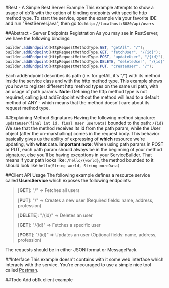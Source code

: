 #Rest - A Simple Rest Server Example
This example attempts to show a usage of ob1k with the option of binding endpoints with specific http method type.
To start the service, open the example via your favorite IDE and run "RestServer.java", then go to: `http://localhost:8080/api/users`

##Abstract - Server Endpoints Registration
As you may see in RestServer, we have the following bindings:

```java
builder.addEndpoint(HttpRequestMethodType.GET, "getAll", "/");
builder.addEndpoint(HttpRequestMethodType.GET, "fetchUser", "/{id}");
builder.addEndpoint(HttpRequestMethodType.POST, "updateUser", "/{id}");
builder.addEndpoint(HttpRequestMethodType.DELETE, "deleteUser", "/{id}");
builder.addEndpoint(HttpRequestMethodType.PUT, "createUser", "/");
```

Each addEndpoint describes its path (i.e. for getAll, it's "/") with its method inside the service class
and with the http method type. This example shows you how to register different http method types on the same uri
path, with an usage of path params.
**Note**: Defining the http method type is not required, calling just addEndpoint without the method will lead
to a default method of ANY - which means that the method doesn't care about its request method type.

##Explaining Method Signatures
Having the following method signature: `updateUser(final int id, final User userData)` bounded to the path: `/{id}`
We see that the method receives its id from the path param, while the User object (after the un-marshalling) comes in the request body.
This behavior basically gives us the ability of expressing of **which** resource we're updating, with **what** data.
**Important note**: When using path params in POST or PUT, each path param should always be in the beginning of your method signature, else you'll be having
exceptions in your ServiceBuilder. That means if your path looks like: `/hello/{world}`, the method bounded to it should look like `hello(String world, String moreData)`


##Client API Usage
The following example defines a resource service called **UsersService**
which exposes the following endpoints:

> [**GET**]: "/" => Fetches all users
> 
> [**PUT**]: "/" => Creates a new user (Required fields: name, address,
> profession)
> 
> [**DELETE**]: "/{id}" => Deletes an user
> 
> [**GET**]: "/{id}" => Fetches a specific user
> 
> [**POST**]: "/{id}" => Updates an user (Optional fields: name, address,
> profession)

The requests should be in either JSON format or MessagePack.

##Interface
This example doesn't contains with it some web interface which interacts with the service.
You're encouraged to use a simple nice tool called [Postman](http://www.getpostman.com/).

##Todo
Add ob1k client example
